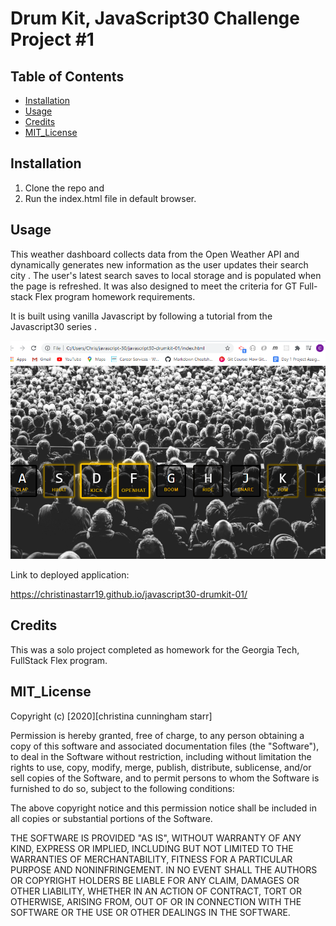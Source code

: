# Drum Kit, JavaScript30 Challenge Project #1

## Table of Contents

- [Installation](#installation)
- [Usage](#usage)
- [Credits](#credits)
- [MIT_License](#mit_license)

## Installation

1. Clone the repo and
2. Run the index.html file in default browser.

## Usage

This weather dashboard collects data from the Open Weather API and dynamically generates new information as the user updates their search city . The user's latest search saves to local storage and is populated when the page is refreshed. It was also designed to meet the criteria for GT Full-stack Flex program homework requirements.

It is built using vanilla Javascript by following a tutorial from the Javascript30 series .

![Deployed site for portfolio](screenshot.png)

Link to deployed application:

https://christinastarr19.github.io/javascript30-drumkit-01/

## Credits

This was a solo project completed as homework for the Georgia Tech, FullStack Flex program.

## MIT_License

Copyright (c) [2020][christina cunningham starr]

Permission is hereby granted, free of charge, to any person obtaining a copy
of this software and associated documentation files (the "Software"), to deal
in the Software without restriction, including without limitation the rights
to use, copy, modify, merge, publish, distribute, sublicense, and/or sell
copies of the Software, and to permit persons to whom the Software is
furnished to do so, subject to the following conditions:

The above copyright notice and this permission notice shall be included in all
copies or substantial portions of the Software.

THE SOFTWARE IS PROVIDED "AS IS", WITHOUT WARRANTY OF ANY KIND, EXPRESS OR
IMPLIED, INCLUDING BUT NOT LIMITED TO THE WARRANTIES OF MERCHANTABILITY,
FITNESS FOR A PARTICULAR PURPOSE AND NONINFRINGEMENT. IN NO EVENT SHALL THE
AUTHORS OR COPYRIGHT HOLDERS BE LIABLE FOR ANY CLAIM, DAMAGES OR OTHER
LIABILITY, WHETHER IN AN ACTION OF CONTRACT, TORT OR OTHERWISE, ARISING FROM,
OUT OF OR IN CONNECTION WITH THE SOFTWARE OR THE USE OR OTHER DEALINGS IN THE
SOFTWARE.
